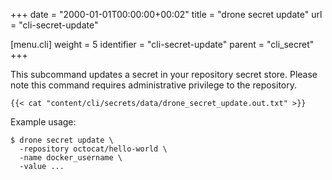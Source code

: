 +++
date = "2000-01-01T00:00:00+00:02"
title = "drone secret update"
url = "cli-secret-update"

[menu.cli]
  weight = 5
  identifier = "cli-secret-update"
  parent = "cli_secret"
+++

This subcommand updates a secret in your repository secret store. Please note this command requires administrative privilege to the repository.

```text
{{< cat "content/cli/secrets/data/drone_secret_update.out.txt" >}}
```

Example usage:

```text
$ drone secret update \
  -repository octocat/hello-world \
  -name docker_username \
  -value ...
```
